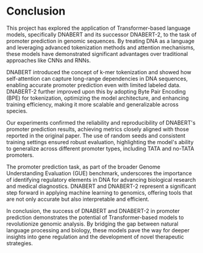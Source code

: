 # Conclusion

This project has explored the application of Transformer-based language models, specifically DNABERT and its successor DNABERT-2, to the task of promoter prediction in genomic sequences. By treating DNA as a language and leveraging advanced tokenization methods and attention mechanisms, these models have demonstrated significant advantages over traditional approaches like CNNs and RNNs.

DNABERT introduced the concept of k-mer tokenization and showed how self-attention can capture long-range dependencies in DNA sequences, enabling accurate promoter prediction even with limited labeled data. DNABERT-2 further improved upon this by adopting Byte Pair Encoding (BPE) for tokenization, optimizing the model architecture, and enhancing training efficiency, making it more scalable and generalizable across species.

Our experiments confirmed the reliability and reproducibility of DNABERT's promoter prediction results, achieving metrics closely aligned with those reported in the original paper. The use of random seeds and consistent training settings ensured robust evaluation, highlighting the model's ability to generalize across different promoter types, including TATA and no-TATA promoters.

The promoter prediction task, as part of the broader Genome Understanding Evaluation (GUE) benchmark, underscores the importance of identifying regulatory elements in DNA for advancing biological research and medical diagnostics. DNABERT and DNABERT-2 represent a significant step forward in applying machine learning to genomics, offering tools that are not only accurate but also interpretable and efficient.

In conclusion, the success of DNABERT and DNABERT-2 in promoter prediction demonstrates the potential of Transformer-based models to revolutionize genomic analysis. By bridging the gap between natural language processing and biology, these models pave the way for deeper insights into gene regulation and the development of novel therapeutic strategies.